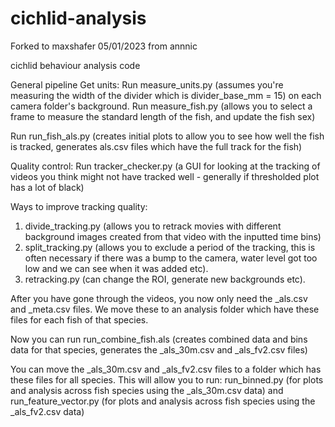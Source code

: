 # cichlid-analysis

Forked to maxshafer 05/01/2023 from annnic

cichlid behaviour analysis code 

General pipeline
Get units:
Run measure_units.py (assumes you're measuring the width of the divider which is divider_base_mm = 15) on each camera folder's background.
Run measure_fish.py (allows you to select a frame to measure the standard length of the fish, and update the fish sex)

Run run_fish_als.py (creates initial plots to allow you to see how well the fish is tracked, generates als.csv files which have the full track for the fish)

Quality control:
Run tracker_checker.py (a GUI for looking at the tracking of videos you think might not have tracked well - generally if thresholded plot has a lot of black)

Ways to improve tracking quality:
1. divide_tracking.py (allows you to retrack movies with different background images created from that video with the inputted time bins)
2. split_tracking.py (allows you to exclude a period of the tracking, this is often necessary if there was a bump to the camera, water level got too low and we can see when it was added etc).
3. retracking.py (can change the ROI, generate new backgrounds etc).

After you have gone through the videos, you now only need the _als.csv and _meta.csv files. We move these to an analysis folder which have these files for each fish of that species.

Now you can run
run_combine_fish.als (creates combined data and bins data for that species, generates the _als_30m.csv and _als_fv2.csv files)

You can move the _als_30m.csv and _als_fv2.csv files to a folder which has these files for all species. This will allow you to run:
run_binned.py (for plots and analysis across fish species using the _als_30m.csv data)
and
run_feature_vector.py (for plots and analysis across fish species using the _als_fv2.csv data)
